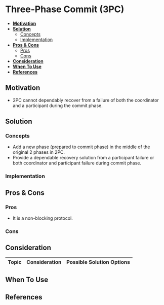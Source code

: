 # Three-Phase Commit (3PC)

- [**Motivation**](#motivation)
- [**Solution**](#solution)
   - [Concepts](#concepts)
   - [Implementation](#implementation)
- [**Pros & Cons**](#pros--cons)
   - [Pros](#pros)
   - [Cons](#cons)
- [**Consideration**](#consideration)
- [**When To Use**](#when-to-use)
- [**References**](#references)

## Motivation
- 2PC cannot dependably recover from a failure of both the coordinator and a participant during the commit phase.

## Solution
### Concepts
- Add a new phase (prepared to commit phase) in the middle of the original 2 phases in 2PC.
- Provide a dependable recovery solution from a participant failure or both coordinator and participant failure during commit phase.

### Implementation

## Pros & Cons
### Pros
- It is a non-blocking protocol.

### Cons

## Consideration
| Topic | Consideration | Possible Solution Options |
|----|-----|-----|

## When To Use

## References
